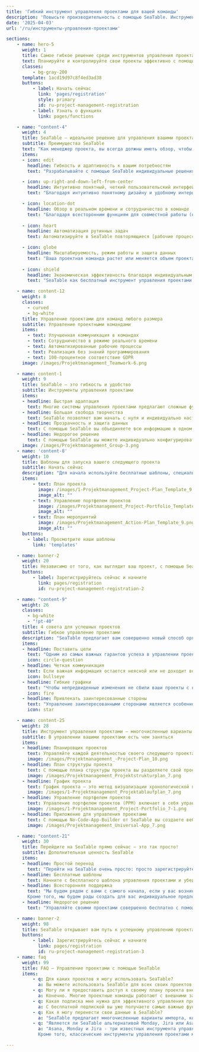```yaml
---
title: 'Гибкий инструмент управления проектами для вашей команды'
description: 'Повысьте производительность с помощью SeaTable. Инструмент управления проектами можно настроить в соответствии с вашими потребностями за несколько простых шагов.'
date: '2025-04-03'
url: '/ru/инструменты-управления-проектами'

sections:
    - name: hero-5
      weight: 1
      title: Самое гибкое решение среди инструментов управления проектами
      text: Планируйте и контролируйте свои проекты эффективно с помощью SeaTable. Работайте в команде совместно в режиме реального времени и **оптимизируйте и автоматизируйте свои процессы**. SeaTable предлагает вам все преимущества современных инструментов управления проектами, которые вам нужны для совместной организации проектов. 
      classes:
          - bg-gray-200
      template: 1acd19d97c8f4ed3ad38
      buttons:
          - label: Начать сейчас
            link: 'pages/registration'
            style: primary
            id: ru-project-management-registration
          - label: Узнать о функциях
            link: pages/functions

    - name: "content-4"
      weight: 4
      title: SeaTable – идеальное решение для управления вашими проектами
      subtitle: Преимущества SeaTable
      text: "Как менеджер проекта, вы всегда должны иметь обзор, чтобы эффективно управлять сложными проектами. Однако обычное программное обеспечение для управления проектами часто достигает своих пределов, особенно когда речь идет о гибком управлении проектами. SeaTable предлагает вам отличный опыт, который отличается следующими преимуществами:"
      items:
      - icon: edit
        headline: Гибкость и адаптивность к вашим потребностям
        text: "Разрабатывайте с помощью SeaTable индивидуальные решения, которые точно адаптируются к вашим потребностям. Независимо от того, хотите ли вы начать с гибких методов управления проектами или сохранить обзор с помощью классических диаграмм Ганта: SeaTable предлагает вам свободу для реализации ваших индивидуальных представлений об эффективном управлении проектами."

      - icon: up-right-and-down-left-from-center
        headline: Интуитивно понятный, четкий пользовательский интерфейс
        text: "Благодаря интуитивно понятному дизайну и удобному интерфейсу вы быстро и эффективно отображаете свои повседневные задачи проекта. Все данные четко структурированы в таблицах и могут быть наглядно визуализированы в календарях, организационных диаграммах, статистике, а также на досках Kanban и временных шкалах всего несколькими щелчками мыши."

      - icon: location-dot
        headline: Обзор в реальном времени и сотрудничество в команде
        text: "Благодаря всесторонним функциям для совместной работы (например, группы, комментарии и общие ресурсы) ваши процессы взаимосвязаны, и каждый знает, что делать. В SeaTable вы всегда в курсе событий – независимо от того, идет ли речь о назначении задач, отслеживании прогресса или совместной работе над документами."
      
      - icon: heart
        headline: Автоматизация рутинных задач
        text: Автоматизируйте в SeaTable повторяющиеся [рабочие процессы]({{< relref "pages/industry-solutions/individual" >}}). Это снижает ручной труд и сводит к минимуму человеческие ошибки. Кроме того, вы можете интегрировать все свои любимые инструменты с SeaTable через API SeaTable или платформы автоматизации, такие как Zapier, Make и n8n.

      - icon: globe
        headline: Масштабируемость, режим работы и защита данных
        text: "Ваша проектная команда растет или меняется объем проекта? SeaTable растет вместе с вами. Независимо от того, насколько велика ваша команда или насколько сложен проект: благодаря нашим облачным пакетам вы можете масштабироваться по мере необходимости. Ваши данные размещаются исключительно на европейских серверах и защищены в соответствии с GDPR."
      
      - icon: shield
        headline: Экономическая эффективность благодаря индивидуальным решениям
        text: "SeaTable как бесплатный инструмент управления проектами убеждает своей экономической эффективностью и гибкостью: выбирайте между различными моделями и адаптируйте свое программное обеспечение для управления проектами к своему проекту. SeaTable Free является постоянно бесплатным – вы масштабируетесь только при необходимости."

    - name: content-12
      weight: 8
      classes: 
        - curved
        - bg-white
      title: Управление проектами для команд любого размера
      subtitle: Управление проектными командами
      items:
        - text: Улучшенная коммуникация в командах
        - text: Сотрудничество в режиме реального времени
        - text: Автоматизированные рабочие процессы
        - text: Реализация без знаний программирования
        - text: 100-процентное соответствие GDPR
      image: /images/Projektmanagement_Teamwork-6.png

    - name: content-1
      weight: 9
      title: SeaTable – это гибкость и удобство
      subtitle: Инструменты управления проектами
      items:
      - headline: Быстрая адаптация
        text: Многие системы управления проектами предлагают сложные функции, которые скорее сбивают с толку, чем помогают. SeaTable предлагает интуитивно понятный интерфейс, простые в использовании шаблоны и немедленный доступ.
      - headline: Большая свобода творчества
        text: SeaTable позволяет вам начать с нуля и индивидуально настраивать свои процессы. Вы получаете все необходимые инструменты для разработки своего проекта в соответствии со своими представлениями.
      - headline: Прозрачность и защита данных
        text: С помощью SeaTable вы объединяете всю информацию в одном месте, работаете над проектами совместно и синхронизируете изменения в режиме реального времени. Это создает прозрачность для всех участников проекта. 
      - headline: Недорогое решение
        text: С помощью SeaTable вы можете индивидуально конфигурировать свое программное обеспечение для управления проектами. Вы платите только за те функции, которые вам действительно нужны, или используете бесплатную версию, которую при необходимости можно обновить – прозрачно и честно.
      image: /images/Projektmanagement_Group-3.png
    - name: 'content-8'
      weight: 10
      title: Шаблоны для запуска вашего следующего проекта
      subtitle: Начать сейчас
      description: "Для начала используйте бесплатные шаблоны, специально разработанные для управления проектами. Бесплатный онлайн-курс поможет вам шаг за шагом создать собственную базу. Узнайте, как легко с помощью SeaTable вывести управление своими проектами на новый уровень!\n**Импортируйте шаблоны в свою учетную запись SeaTable всего одним щелчком мыши!**"
      items:
          - text: План проекта
            image: /images/1-Projektmanagement_Project-Plan_Template_9.png
            image_alt: ""
          - text: Управление портфелем проектов
            image: /images/Projektmanagement_Project-Portfolio_Template_9.png
            image_alt: ""
          - text: План мероприятий
            image: /images/Projektmanagement_Action-Plan_Template_9.png
            image_alt: ""
      buttons:
        - label: Просмотрите наши шаблоны
          link: 'templates'

    - name: banner-2
      weight: 20
      title: Независимо от того, как выглядит ваш проект, с помощью SeaTable вы можете его реализовать
      buttons:
          - label: Зарегистрируйтесь сейчас и начните
            link: pages/registration
            id: ru-project-management-registration-2

    - name: "content-9"
      weight: 26
      classes:
        - bg-white
        - "!pt-40"
      title: 4 совета для успешных проектов
      subtitle: Гибкое управление проектами
      description: "SeaTable предлагает вам совершенно новый способ организации управления вашими проектами: вы используете набор программных инструментов и составляете свой план проекта и свои процессы в соответствии со своими собственными пожеланиями. С помощью этих 4 советов ваш следующий проект в SeaTable будет работать без проблем и успешно:"
      items:
      - headline: Поставить цели
        text: "Одним из самых важных гарантов успеха в управлении проектами является то, что цели проекта четко определены с самого начала. Поэтому в начале следует уточнить все цели проекта и зафиксировать их видимым образом для всех с помощью инструментов управления проектами, таких как SeaTable. Например, для наглядного представления подходит план структуры проекта."
        icon: circle-question
      - headline: Четкая коммуникация
        text: Если важная информация остается неясной или не доходит вовремя до всех участников проекта, это может привести к ошибкам и задержкам. Поэтому программное обеспечение для управления проектами, такое как SeaTable, обеспечивает всем заинтересованным сторонам прозрачный обзор текущего состояния проекта, совместную работу и прямую коммуникацию.
        icon: bullseye
      - headline: Гибкие графики
        text: "Чтобы непредвиденные изменения не сбили ваши проекты с курса, следует использовать гибкие инструменты управления проектами, в которых можно спонтанно изменить свой план проекта. С помощью SeaTable вы можете гибко адаптировать график в управлении проектами, реагировать на нехватку ресурсов, перераспределять задачи и при этом не упускать из виду цель."
        icon: fire
      - headline: Привлекать заинтересованные стороны
        text: "Управление заинтересованными сторонами является особенно важной задачей. В инструменте управления проектами, таком как SeaTable, вы можете предоставить заинтересованным сторонам ограниченный доступ к данным вашего проекта. Настройте автоматизацию, чтобы информировать их о важных этапах или отправлять отчеты."
        icon: star

    - name: content-25
      weight: 28
      title: Инструмент управления проектами – многочисленные варианты использования
      subtitle: В управлении вашими проектами есть чем заняться
      items:
      - headline: Планировщик проектов
        text: Управляйте каждой деятельностью своего следующего проекта с помощью четкого планировщика проектов. С помощью шаблона плана проекта SeaTable у вас есть идеальный инструмент планирования проектов для больших и малых проектов.
        image: /images/Projektmanagement_-Project-Plan_10.png
      - headline: План структуры проекта
        text: С помощью плана структуры проекта вы разделяете свой проект на планируемые подзадачи и пакеты работ. Благодаря шаблону планирования структуры проекта SeaTable это очень просто.
        image: /images/Projektmanagement_Projektstrukturplan_7.png
      - headline: График проекта
        text: График проекта – это метод визуализации хронологической последовательности действий в проекте. В SeaTable для этого можно использовать плагин временной шкалы.
        image: /images/1-Projektmanagement_Projektablaufplan_7.png
      - headline: Управление портфелем проектов
        text: Управление портфелем проектов (PPM) включает в себя управление всеми проектами организации. Управление портфелем проектов требует больших объемов данных и требует оценки многих проектов.
        image: /images/1-Projektmanagement_Project-Portfolio_7-1.png
      - headline: Приложение для управления проектами
        text: С помощью No-Code-App-Builder от SeaTable вы создаете веб-приложения – без каких-либо знаний программирования. В таком приложении для управления проектами или приложении для планирования проектов вы можете точно контролировать, кто какие данные может видеть и как они визуализируются.
        image: /images/Projektmanagement_Universal-App_7.png

    - name: "content-21"
      weight: 30
      title: Перейдите на SeaTable прямо сейчас – это так просто!
      subtitle: Дополнительная ценность SeaTable
      items:
      - headline: Простой переход
        text: "Перейти на SeaTable очень просто: просто зарегистрируйтесь, указав свой адрес электронной почты, и сразу же приступайте к работе – без кредитной карты, без скрытых затрат!<br><br>SeaTable предлагает многочисленные варианты импорта, которые упрощают миграцию ваших данных и переход с ваших предыдущих инструментов управления проектами."
      - headline: Бесплатные шаблоны
        text: Начните с бесплатного шаблона управления проектами и убедитесь сами в производительности и гибкости SeaTable! Вы быстро заметите, как SeaTable может вывести управление вашими проектами на новый уровень. Загрузите свои собственные данные, и в кратчайшие сроки ваша новая система управления проектами будет готова к использованию.
      - headline: Всесторонняя поддержка
        text: "Мы будем рядом с вами с самого начала, если у вас возникнут вопросы о нашем бесплатном инструменте управления проектами: воспользуйтесь более чем 350 справочными статьями, онлайн-курсом для начинающих, видеоуроками на YouTube или нашим форумом сообщества.
        Кроме того, мы будем рады создать для вас индивидуальное предложение поддержки, чтобы вы могли использовать весь потенциал SeaTable в своих проектах."
      - headline: Недорогое решение
        text: "Управляйте своими проектами совершенно бесплатно с помощью бесплатной версии SeaTable – или масштабируйте SeaTable в соответствии со своими требованиями: если вам нужны расширенные функции или больше емкости для хранения ваших проектов, вы можете просто перейти на экономичную версию премиум."

    - name: banner-2
      weight: 98
      title: SeaTable открывает вам путь к успешному управлению проектами
      buttons:
          - label: Зарегистрируйтесь сейчас и начните
            link: pages/registration
            id: ru-project-management-registration-3
    - name: faq
      weight: 99
      title: FAQ – Управление проектами с помощью SeaTable
      items:
          - q: Для каких проектов я могу использовать SeaTable?
            a: Вы можете использовать SeaTable для всех своих проектов, например, для проектов программного обеспечения, строительных проектов или разработки продуктов. Благодаря гибким типам столбцов и разнообразным возможностям визуализации SeaTable является идеальным решением для любой задачи, с которой приходится сталкиваться менеджеру проекта.
          - q: Могу ли я предоставить доступ к своему плану проекта внешним сторонам?
            a: Конечно. Многие проектные команды работают с внешними заинтересованными сторонами либо через приложение для управления проектами, либо непосредственно в SeaTable. В обоих случаях вы определяете с помощью общих ресурсов и разрешений, кто к какому контенту может получить доступ.
          - q: Какая подписка мне нужна для эффективного управления проектами?
            a: С бесплатной подпиской вы уже получаете самые важные функции для небольших проектов и команд. С подпиской Plus совместная работа с внешними заинтересованными сторонами становится намного проще благодаря расширенным возможностям обмена, а более высокие лимиты хранилища позволяют вам курировать более крупные проекты. В подписке Enterprise, наконец, добавляются автоматизация, расширенная настройка и хранилище больших данных для проектов, требующих большого объема данных.
          - q: Как я могу перенести свои данные в SeaTable?
            a: "SeaTable предлагает многочисленные варианты импорта, которые упрощают миграцию ваших данных и переход с ваших предыдущих инструментов управления проектами. Загрузите свои существующие данные, и в кратчайшие сроки ваша новая система управления проектами будет готова к использованию. Благодаря интуитивно понятному графическому пользовательскому интерфейсу вы быстро сориентируетесь."
          - q: "Является ли SeaTable альтернативой Monday, Jira или Asana?"
            a: "Asana, Monday и Jira - три известных инструмента управления проектами, которыми пользуются многие команды по всему миру. Если вы задаетесь вопросом, являются ли эти инструменты управления проектами бесплатными, то ответ отрицательный - за исключением очень ограниченных версий. В отличие от SeaTable, вам придется смириться с высокими затратами, особенно для больших команд, так как на одного пользователя и месяц уходят двузначные суммы. Если вы хотите управлять проектами с помощью Monday, Jira или Asana, это может оказаться очень дорого. SeaTable, с другой стороны, является убедительным бесплатным инструментом управления проектами для команд любого размера благодаря комплексной бесплатной подписке.<br>
            Кроме того, классические инструменты управления проектами менее интуитивны, чем SeaTable. Это особенно актуально для бесплатных инструментов управления проектами. Обилие функций может оказаться непосильным для новичков, особенно если вы хотите составить карту управления проектом в понедельник. Jira особенно специализируется на программных проектах и agile-управлении проектами по Scrum, что уже требует больших знаний. Тот факт, что большинство участников проекта сначала должны получить эти знания, означает, что ознакомление с ними занимает относительно много времени, в то время как с SeaTable вы можете сразу же приступить к работе. Asana и Jira также менее гибкие, чем SeaTable, и не рекомендуются для проектов с большим объемом данных. Подробнее об этом читайте в нашем [блоге]({{< relref \"posts\" >}})."

---
```

